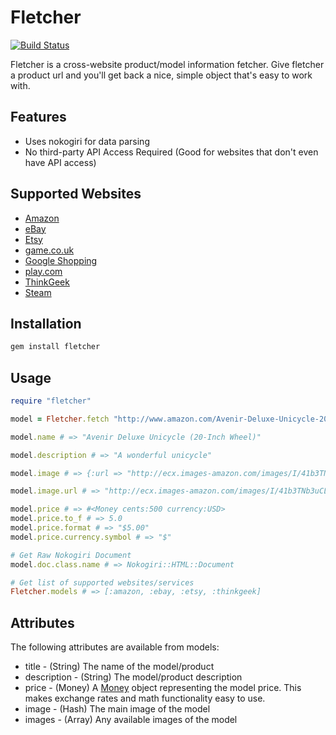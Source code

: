 # Fletcher
[![Build Status](https://travis-ci.org/hulihanapplications/fletcher.png)](http://travis-ci.org/hulihanapplications/fletcher)
 


Fletcher is a cross-website product/model information fetcher. Give fletcher a product url and you'll get back a nice, simple object that's easy to work with.

## Features 

* Uses nokogiri for data parsing
* No third-party API Access Required (Good for websites that don't even have API access) 

## Supported Websites

* [Amazon](http://www.amazon.com) 
* [eBay](http://www.ebay.com)
* [Etsy](http://www.etsy.com) 
* [game.co.uk](http://www.game.co.uk)
* [Google Shopping](http://www.google.com/products/)
* [play.com](http://www.play.com)
* [ThinkGeek](http://www.thinkgeek.com)
* [Steam](http://store.steampowered.com)

## Installation

```bash
gem install fletcher
```

## Usage

```ruby
require "fletcher"

model = Fletcher.fetch "http://www.amazon.com/Avenir-Deluxe-Unicycle-20-Inch-Wheel/dp/B00165Q9F8"

model.name # => "Avenir Deluxe Unicycle (20-Inch Wheel)"

model.description # => "A wonderful unicycle"

model.image # => {:url => "http://ecx.images-amazon.com/images/I/41b3TNb3uCL._SL500_AA300_.jpg", :alt => "Picture of Unicycle"}

model.image.url # => "http://ecx.images-amazon.com/images/I/41b3TNb3uCL._SL500_AA300_.jpg"

model.price # => #<Money cents:500 currency:USD>
model.price.to_f # => 5.0
model.price.format # => "$5.00"  
model.price.currency.symbol # => "$"

# Get Raw Nokogiri Document
model.doc.class.name # => Nokogiri::HTML::Document

# Get list of supported websites/services
Fletcher.models # => [:amazon, :ebay, :etsy, :thinkgeek]
```

## Attributes

The following attributes are available from models:

* title - (String) The name of the model/product
* description - (String) The model/product description
* price - (Money) A [Money](https://github.com/RubyMoney/money) object representing the model price. This makes exchange rates and math functionality easy to use.
* image - (Hash) The main image of the model
* images - (Array) Any available images of the model

